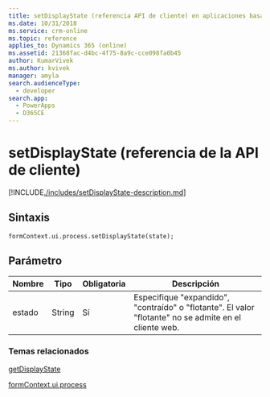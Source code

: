 ```yaml
---
title: setDisplayState (referencia API de cliente) en aplicaciones basadas en modelo| MicrosoftDocs
ms.date: 10/31/2018
ms.service: crm-online
ms.topic: reference
applies_to: Dynamics 365 (online)
ms.assetid: 21368fac-d4bc-4f75-8a9c-cce098fa0b45
author: KumarVivek
ms.author: kvivek
manager: amyla
search.audienceType:
  - developer
search.app:
  - PowerApps
  - D365CE
---
```

# <a name="setdisplaystate-client-api-reference"></a>setDisplayState (referencia de la API de cliente)



[!INCLUDE[./includes/setDisplayState-description.md](./includes/setDisplayState-description.md)]

## <a name="syntax"></a>Sintaxis

`formContext.ui.process.setDisplayState(state);`

## <a name="parameter"></a>Parámetro

|Nombre|Tipo|Obligatoria|Descripción|
|--|--|--|--|
|estado|String|Sí|Especifique "expandido", "contraído" o "flotante". El valor "flotante" no se admite en el cliente web.|

### <a name="related-topics"></a>Temas relacionados

[getDisplayState](getDisplayState.md)

[formContext.ui.process](../formContext-ui-process.md)



